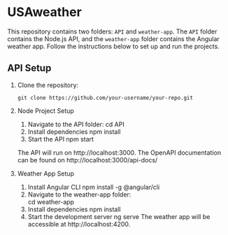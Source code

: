 # USAweather

This repository contains two folders: `API` and `weather-app`. The `API` folder contains the Node.js API, and the `weather-app` folder contains the Angular weather app. Follow the instructions below to set up and run the projects.

## API Setup

1. Clone the repository:

   ```shell
   git clone https://github.com/your-username/your-repo.git

2. Node Project Setup
    1. Navigate to the API folder:
       cd API
    2. Install dependencies
        npm install
    3. Start the API
       npm start
   
   The API will run on http://localhost:3000.
   The OpenAPI documentation can be found on http://localhost:3000/api-docs/

4. Weather App Setup
    1. Install Angular CLI
       npm install -g @angular/cli
    2. Navigate to the weather-app folder:\
       cd weather-app
    3. Install dependencies
       npm install
    4. Start the development server
       ng serve
       The weather app will be accessible at http://localhost:4200.
    
